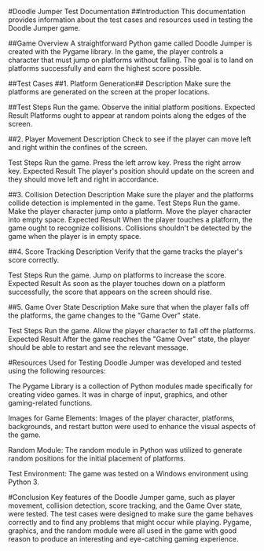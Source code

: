 #Doodle Jumper Test Documentation
##Introduction
This documentation provides information about the test cases and resources used in testing the Doodle Jumper game.

##Game Overview
A straightforward Python game called Doodle Jumper is created with the Pygame library. In the game, the player controls a character that must jump on platforms without falling. The goal is to land on platforms successfully and earn the highest score possible.

##Test Cases
##1. Platform Generation##
Description
Make sure the platforms are generated on the screen at the proper locations.

##Test Steps
Run the game.
Observe the initial platform positions.
Expected Result
Platforms ought to appear at random points along the edges of the screen.

##2. Player Movement
Description
Check to see if the player can move left and right within the confines of the screen.

Test Steps
Run the game.
Press the left arrow key.
Press the right arrow key.
Expected Result
The player's position should update on the screen and they should move left and right in accordance.

##3. Collision Detection
Description
Make sure the player and the platforms collide detection is implemented in the game.
Test Steps
Run the game.
Make the player character jump onto a platform.
Move the player character into empty space.
Expected Result
When the player touches a platform, the game ought to recognize collisions. Collisions shouldn't be detected by the game when the player is in empty space.


##4. Score Tracking
Description
Verify that the game tracks the player's score correctly.

Test Steps
Run the game.
Jump on platforms to increase the score.
Expected Result
As soon as the player touches down on a platform successfully, the score that appears on the screen should rise.

##5. Game Over State
Description
Make sure that when the player falls off the platforms, the game changes to the "Game Over" state.

Test Steps
Run the game.
Allow the player character to fall off the platforms.
Expected Result
After the game reaches the "Game Over" state, the player should be able to restart and see the relevant message.

#Resources Used for Testing
Doodle Jumper was developed and tested using the following resources:

The Pygame Library is a collection of Python modules made specifically for creating video games. It was in charge of input, graphics, and other gaming-related functions.

Images for Game Elements: Images of the player character, platforms, backgrounds, and restart button were used to enhance the visual aspects of the game.

Random Module: The random module in Python was utilized to generate random positions for the initial placement of platforms.

Test Environment: The game was tested on a Windows environment using Python 3.

#Conclusion
Key features of the Doodle Jumper game, such as player movement, collision detection, score tracking, and the Game Over state, were tested. The test cases were designed to make sure the game behaves correctly and to find any problems that might occur while playing. Pygame, graphics, and the random module were all used in the game with good reason to produce an interesting and eye-catching gaming experience.
